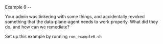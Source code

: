Example 6 -- 

Your admin was tinkering with some things, and accidentally revoked something that the data-plane-agent needs to work properly. What did they do, and how can we remediate?

Set up this example by running `run_example6.sh`
